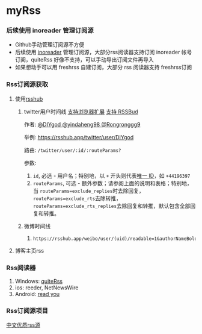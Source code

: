 # myRss

### 后续使用 inoreader 管理订阅源

- Github手动管理订阅源不方便
- 后续使用 [inoreader](https://www.inoreader.com/) 管理订阅源，大部分rss阅读器支持订阅 inoreader 帐号订阅，quiteRss 好像不支持，可以手动导出订阅文件再导入
- 如果想动手可以用 freshrss 自建订阅，大部分 rss 阅读器支持 freshrss订阅

### Rss订阅源获取

1. 使用[rsshub](https://docs.rsshub.app/)

   1. twitter用户时间线
      [支持浏览器扩展](https://github.com/DIYgod/RSSHub-Radar) [支持 RSSBud](https://github.com/Cay-Zhang/RSSBud)

      作者: [@DIYgod ](https://github.com/DIYgod)[@yindaheng98 ](https://github.com/yindaheng98)[@Rongronggg9](https://github.com/Rongronggg9)

      举例: https://rsshub.app/twitter/user/DIYgod

      路由: `/twitter/user/:id/:routeParams?`

      参数:

      1. `id`, 必选 - 用户名；特别地，以 `+` 开头则代表[唯一 ID](https://github.com/DIYgod/RSSHub/issues/12221)，如 `+44196397`
      2. `routeParams`, 可选 - 额外参数；请参阅上面的说明和表格；特别地，当 `routeParams=exclude_replies`时去除回复，`routeParams=exclude_rts`去除转推，`routeParams=exclude_rts_replies`去除回复和转推，默认包含全部回复和转推。

   2. 微博时间线

      1. ```
         https://rsshub.app/weibo/user/(uid)/readable=1&authorNameBold=1&showAuthorInTitle=1&showAuthorInDesc=1&showAuthorAvatarInDesc=1&showEmojiForRetweet=1&showRetweetTextInTitle=0&addLinkForPics=1&showTimestampInDescription=1&showTimestampInDescription=1&heightOfPics=150
         ```

2. 博客主页rss

### Rss阅读器

1. Windows: [quiteRss](https://quiterss.org/)
2. ios: reeder, NetNewsWire
3. Android: [read you](https://github.com/Ashinch/ReadYou)

### Rss订阅源项目

[中文优质rss源](https://github.com/weekend-project-space/top-rss-list)